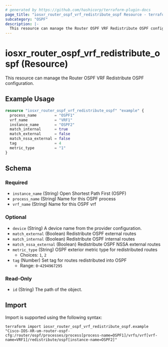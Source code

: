 ```yaml
---
# generated by https://github.com/hashicorp/terraform-plugin-docs
page_title: "iosxr_router_ospf_vrf_redistribute_ospf Resource - terraform-provider-iosxr"
subcategory: "OSPF"
description: |-
  This resource can manage the Router OSPF VRF Redistribute OSPF configuration.
---
```


# iosxr_router_ospf_vrf_redistribute_ospf (Resource)

This resource can manage the Router OSPF VRF Redistribute OSPF configuration.

## Example Usage

```terraform
resource "iosxr_router_ospf_vrf_redistribute_ospf" "example" {
  process_name        = "OSPF1"
  vrf_name            = "VRF1"
  instance_name       = "OSPF2"
  match_internal      = true
  match_external      = false
  match_nssa_external = false
  tag                 = 4
  metric_type         = "1"
}
```

<!-- schema generated by tfplugindocs -->
## Schema

### Required

- `instance_name` (String) Open Shortest Path First (OSPF)
- `process_name` (String) Name for this OSPF process
- `vrf_name` (String) Name for this OSPF vrf

### Optional

- `device` (String) A device name from the provider configuration.
- `match_external` (Boolean) Redistribute OSPF external routes
- `match_internal` (Boolean) Redistribute OSPF internal routes
- `match_nssa_external` (Boolean) Redistribute OSPF NSSA external routes
- `metric_type` (String) OSPF exterior metric type for redistributed routes
  - Choices: `1`, `2`
- `tag` (Number) Set tag for routes redistributed into OSPF
  - Range: `0`-`4294967295`

### Read-Only

- `id` (String) The path of the object.

## Import

Import is supported using the following syntax:

```shell
terraform import iosxr_router_ospf_vrf_redistribute_ospf.example "Cisco-IOS-XR-um-router-ospf-cfg:/router/ospf/processes/process[process-name=OSPF1]/vrfs/vrf[vrf-name=VRF1]/redistribute/ospf[instance-name=OSPF2]"
```
